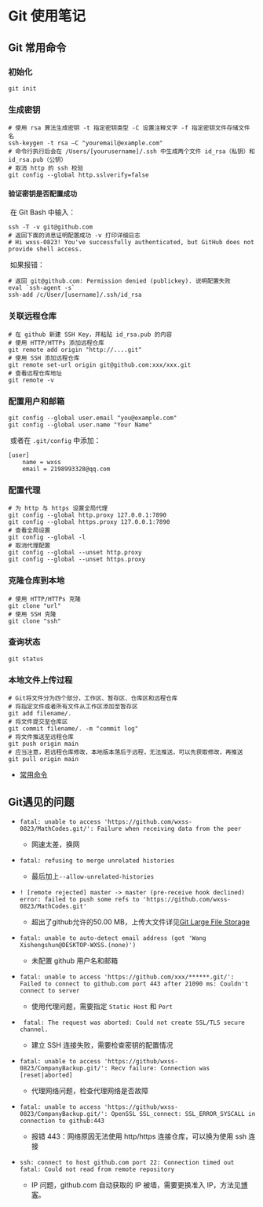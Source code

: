 # Git 使用笔记

## Git 常用命令

### 初始化

```shell
git init
```

### 生成密钥

```shell
# 使用 rsa 算法生成密钥 -t 指定密钥类型 -C 设置注释文字 -f 指定密钥文件存储文件名
ssh-keygen -t rsa –C "youremail@example.com"
# 命令行执行后会在 /Users/[yourusername]/.ssh 中生成两个文件 id_rsa（私钥）和 id_rsa.pub（公钥）
# 取消 http 的 ssh 校验
git config --global http.sslverify=false
```

#### 验证密钥是否配置成功

​	在 Git Bash 中输入：

```shell
ssh -T -v git@github.com
# 返回下面的消息证明配置成功 -v 打印详细日志
# Hi wxss-0823! You've successfully authenticated, but GitHub does not provide shell access.
```

​	如果报错：

```shell
# 返回 git@github.com: Permission denied (publickey). 说明配置失败
eval `ssh-agent -s`
ssh-add /c/User/[username]/.ssh/id_rsa
```

### 关联远程仓库

```shell
# 在 github 新建 SSH Key，并粘贴 id_rsa.pub 的内容
# 使用 HTTP/HTTPs 添加远程仓库
git remote add origin "http://....git"
# 使用 SSH 添加远程仓库
git remote set-url origin git@github.com:xxx/xxx.git
# 查看远程仓库地址
git remote -v
```

### 配置用户和邮箱

```shell
git config --global user.email "you@example.com"  
git config --global user.name "Your Name"
```

​	或者在 `.git/config` 中添加：

```text
[user]
	name = wxss
	email = 2198993328@qq.com
```

### 配置代理

```shell
# 为 http 与 https 设置全局代理
git config --global http.proxy 127.0.0.1:7890
git config --global https.proxy 127.0.0.1:7890
# 查看全局设置
git config --global -l
# 取消代理配置
git config --global --unset http.proxy
git config --global --unset https.proxy
```

### 克隆仓库到本地

```shell
# 使用 HTTP/HTTPs 克隆
git clone "url"
# 使用 SSH 克隆
git clone "ssh"
```

### 查询状态

```shell
git status
```

### 本地文件上传过程

```shell
# Git将文件分为四个部分，工作区、暂存区、仓库区和远程仓库
# 将指定文件或者所有文件从工作区添加至暂存区
git add filename/.
# 将文件提交至仓库区
git commit filename/. -m "commit log"
# 将文件推送至远程仓库
git push origin main
# 应当注意，若远程仓库修改，本地版本落后于远程，无法推送，可以先获取修改，再推送
git pull origin main
```

- [常用命令](https://www.runoob.com/git/git-basic-operations.html)

## Git遇见的问题

- `fatal: unable to access 'https://github.com/wxss-0823/MathCodes.git/': Failure when receiving data from the peer`
  - 网速太差，换网
- `fatal: refusing to merge unrelated histories`
  - 最后加上`--allow-unrelated-histories`
- `! [remote rejected] master -> master (pre-receive hook declined)`
  `error: failed to push some refs to 'https://github.com/wxss-0823/MathCodes.git'`
  - 超出了github允许的50.00 MB，上传大文件详见[Git Large File Storage](https://git-lfs.github.com. )
- `fatal: unable to auto-detect email address (got 'Wang Xishengshun@DESKTOP-WXSS.(none)')`
  - 未配置 github 用户名和邮箱
- `fatal: unable to access 'https://github.com/xxx/******.git/': Failed to connect to github.com port 443 after 21090 ms: Couldn't connect to server`
  - 使用代理问题，需要指定 `Static Host` 和 `Port`
- ` fatal: The request was aborted: Could not create SSL/TLS secure channel.`
  - 建立 SSH 连接失败，需要检查密钥的配置情况
- `fatal: unable to access 'https://github/wxss-0823/CompanyBackup.git/': Recv failure: Connection was [reset|aborted]`
  - 代理网络问题，检查代理网络是否故障
- `fatal: unable to access 'https://github/wxss-0823/CompanyBackup.git/': OpenSSL SSL_connect: SSL_ERROR_SYSCALL in connection to github:443`
  - 报错 443：网络原因无法使用 http/https 连接仓库，可以换为使用 ssh 连接

- `ssh: connect to host github.com port 22: Connection timed out fatal: Could not read from remote repository` 
	- IP 问题，github.com 自动获取的 IP 被墙，需要更换准入 IP，方法见[博客](https://blog.csdn.net/qq_44985985/article/details/124178193?ops_request_misc=%257B%2522request%255Fid%2522%253A%2522167401535916800192261017%2522%252C%2522scm%2522%253A%252220140713.130102334..%2522%257D&request_id=167401535916800192261017&biz_id=0&utm_medium=distribute.pc_search_result.none-task-blog-2~all~top_positive~default-1-124178193-null-null.142%5Ev71%5Ewechat,201%5Ev4%5Eadd_ask&utm_term=ping%20github.com%E8%AF%B7%E6%B1%82%E8%B6%85%E6%97%B6&spm=1018.2226.3001.4187)。
